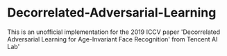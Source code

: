 # Decorrelated-Adversarial-Learning
This is an unofficial implementation for the 2019 ICCV paper 'Decorrelated Adversarial Learning for Age-Invariant Face Recognition' from Tencent AI Lab'
